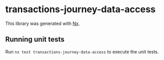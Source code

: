 # transactions-journey-data-access

This library was generated with [Nx](https://nx.dev).

## Running unit tests

Run `nx test transactions-journey-data-access` to execute the unit tests.
